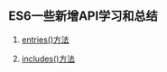 ## ES6一些新增API学习和总结

1. [entries()方法](https://github.com/Kingziqiang/ES6/blob/master/entries()%E6%96%B9%E6%B3%95/entries.md)

2. [includes()方法](https://github.com/Kingziqiang/ES6/blob/master/includes()%E6%96%B9%E6%B3%95/includes.md) 
 
